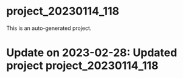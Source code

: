 # project_20230114_118

This is an auto-generated project.

# Update on 2023-02-28: Updated project project_20230114_118
